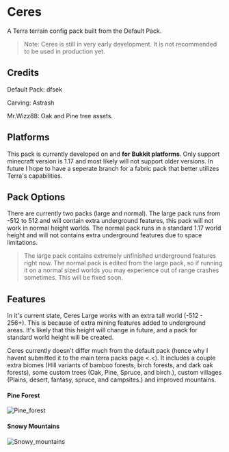
# Ceres
A Terra terrain config pack built from the Default Pack. 
> Note: Ceres is still in very early development. It is not recommended to be used in production yet. 
## Credits
Default Pack: dfsek 

Carving: Astrash

Mr.Wizz88: Oak and Pine tree assets.

## Platforms
This pack is currently developed on and **for Bukkit platforms**. Only support minecraft version is 1.17 and most likely will not support older versions. In future I hope to have a seperate branch for a fabric pack that better utilizes Terra's capabilities. 

## Pack Options
There are currently two packs (large and normal). The large pack runs from -512 to 512 and will contain extra underground features, this pack will not work in normal height worlds. The normal pack runs in a standard 1.17 world height and will not contains extra underground features due to space limitations.
> The large pack contains extremely unfinished underground features right now. The normal pack is edited from the large pack, so if running it on a normal sized worlds you may experience out of range crashes sometimes. This will be fixed soon.

## Features
In it's current state, Ceres Large works with an extra tall world (-512 - 256+). This is because of extra mining features added to underground areas. It's likely that this height will change in future, and a pack for standard world height will be created. 

Ceres currently doesn't differ much from the default pack (hence why I havent submitted it to the main terra packs page <.<). It includes a couple extra biomes (Hill variants of bamboo forests, birch forests, and dark oak forests), some custom trees (Oak, Pine, Spruce, and birch.), custom villages (Plains, desert, fantasy, spruce, and campsites.) and improved mountains. 

#### Pine Forest
![Pine_forest](https://user-images.githubusercontent.com/60523794/123876472-50f93180-d933-11eb-986f-86ab31c23318.png)
#### Snowy Mountains 
![Snowy_mountains](https://user-images.githubusercontent.com/60523794/123876613-89990b00-d933-11eb-95de-9e776296a09f.png)
